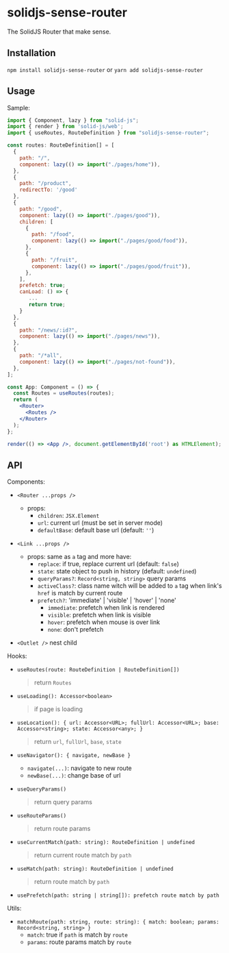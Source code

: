 # solidjs-sense-router

The SolidJS Router that make sense.

## Installation

`npm install solidjs-sense-router` or `yarn add solidjs-sense-router`

## Usage

Sample:

``` jsx
import { Component, lazy } from "solid-js";
import { render } from 'solid-js/web';
import { useRoutes, RouteDefinition } from "solidjs-sense-router";

const routes: RouteDefinition[] = [
  {
    path: "/",
    component: lazy(() => import("./pages/home")),
  },
  {
    path: "/product",
    redirectTo: '/good'
  },
  {
    path: "/good",
    component: lazy(() => import("./pages/good")),
    children: [
      {
        path: "/food",
        component: lazy(() => import("./pages/good/food")),
      },
      {
        path: "/fruit",
        component: lazy(() => import("./pages/good/fruit")),
      },
    ],
    prefetch: true;
    canLoad: () => {
       ...
       return true;
    }
  },
  {
    path: "/news/:id?",
    component: lazy(() => import("./pages/news")),
  },
  {
    path: "/*all",
    component: lazy(() => import("./pages/not-found")),
  },
];

const App: Component = () => {
  const Routes = useRoutes(routes);
  return (
    <Router>
      <Routes />
    </Router>
  );
};

render(() => <App />, document.getElementById('root') as HTMLElement);
```

## API

Components:

- `<Router ...props />`
  - props:
    - `children`: `JSX.Element`
    - `url`: current url (must be set in server mode)
    - `defaultBase`: default base url (default: `''`)

- `<Link ...props />`
    - props: same as `a` tag and more have:
        - `replace`: if true, replace current url (default: `false`)
        - `state`: state object to push in history (default: `undefined`)
        - `queryParams?`: `Record<string, string>` query params
        - `activeClass?`: class name witch will be added to `a` tag when link's `href` is match by current route
        - `prefetch?`: 'immediate' | 'visible' | 'hover' | 'none'
          - `immediate`: prefetch when link is rendered
          - `visible`: prefetch when link is visible
          - `hover`: prefetch when mouse is over link
          - `none`: don't prefetch
- `<Outlet />` nest child

Hooks:

- `useRoutes(route: RouteDefinition | RouteDefinition[])`
  > return `Routes`

- `useLoading(): Accessor<boolean>`
  > if page is loading

- `useLocation(): { url: Accessor<URL>; fullUrl: Accessor<URL>; base: Accessor<string>; state: Accessor<any>; }`
  > return `url`, `fullUrl`, `base`, `state`

- `useNavigator(): { navigate, newBase }`
  - `navigate(...)`: navigate to new route
  - `newBase(...)`: change base of url

- `useQueryParams()`
  > return query params

- `useRouteParams()`
  > return route params

- `useCurrentMatch(path: string): RouteDefinition | undefined`
  > return current route match by `path`

- `useMatch(path: string): RouteDefinition | undefined`
  > return route match by `path`

- `usePrefetch(path: string | string[]): prefetch route match by path`

Utils:

- `matchRoute(path: string, route: string): { match: boolean; params: Record<string, string> }`
  - `match`: true if `path` is match by `route`
  - `params`: route params match by `route`

